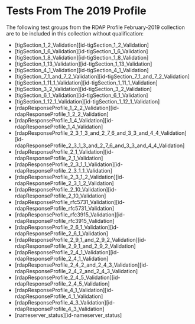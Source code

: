 # Tests From The 2019 Profile

The following test groups from the RDAP Profile February-2019 collection are to be included in this collection without qualification:

* [tigSection_1_2_Validation][id-tigSection_1_2_Validation]  
* [tigSection_1_6_Validation][id-tigSection_1_6_Validation]
* [tigSection_1_8_Validation][id-tigSection_1_8_Validation]
* [tigSection_1_13_Validation][id-tigSection_1_13_Validation]
* [tigSection_4_1_Validation][id-tigSection_4_1_Validation]
* [tigSection_7_1_and_7_2_Validation][id-tigSection_7_1_and_7_2_Validation]
* [tigSection_1_11_1_Validation][id-tigSection_1_11_1_Validation]
* [tigSection_3_2_Validation][id-tigSection_3_2_Validation]
* [tigSection_6_1_Validation][id-tigSection_6_1_Validation]
* [tigSection_1_12_1_Validation][id-tigSection_1_12_1_Validation]
* [rdapResponseProfile_1_2_2_Validation][id-rdapResponseProfile_1_2_2_Validation]
* [rdapResponseProfile_1_4_Validation][id-rdapResponseProfile_1_4_Validation]
* [rdapResponseProfile_2_3_1_3_and_2_7_6_and_3_3_and_4_4_Validation][id-rdapResponseProfile_2_3_1_3_and_2_7_6_and_3_3_and_4_4_Validation]
* [rdapResponseProfile_2_1_Validation][id-rdapResponseProfile_2_1_Validation]
* [rdapResponseProfile_2_3_1_1_Validation][id-rdapResponseProfile_2_3_1_1_Validation]
* [rdapResponseProfile_2_3_1_2_Validation][id-rdapResponseProfile_2_3_1_2_Validation]
* [rdapResponseProfile_2_10_Validation][id-rdapResponseProfile_2_10_Validation]
* [rdapResponseProfile_rfc5731_Validation][id-rdapResponseProfile_rfc5731_Validation]
* [rdapResponseProfile_rfc3915_Validation][id-rdapResponseProfile_rfc3915_Validation]
* [rdapResponseProfile_2_6_1_Validation][id-rdapResponseProfile_2_6_1_Validation]
* [rdapResponseProfile_2_9_1_and_2_9_2_Validation][id-rdapResponseProfile_2_9_1_and_2_9_2_Validation]
* [rdapResponseProfile_2_4_1_Validation][id-rdapResponseProfile_2_4_1_Validation]
* [rdapResponseProfile_2_4_2_and_2_4_3_Validation][id-rdapResponseProfile_2_4_2_and_2_4_3_Validation]
* [rdapResponseProfile_2_4_5_Validation][id-rdapResponseProfile_2_4_5_Validation]
* [rdapResponseProfile_4_1_Validation][id-rdapResponseProfile_4_1_Validation]
* [rdapResponseProfile_4_3_Validation][id-rdapResponseProfile_4_3_Validation]
* [nameserver_status][id-nameserver_status]


